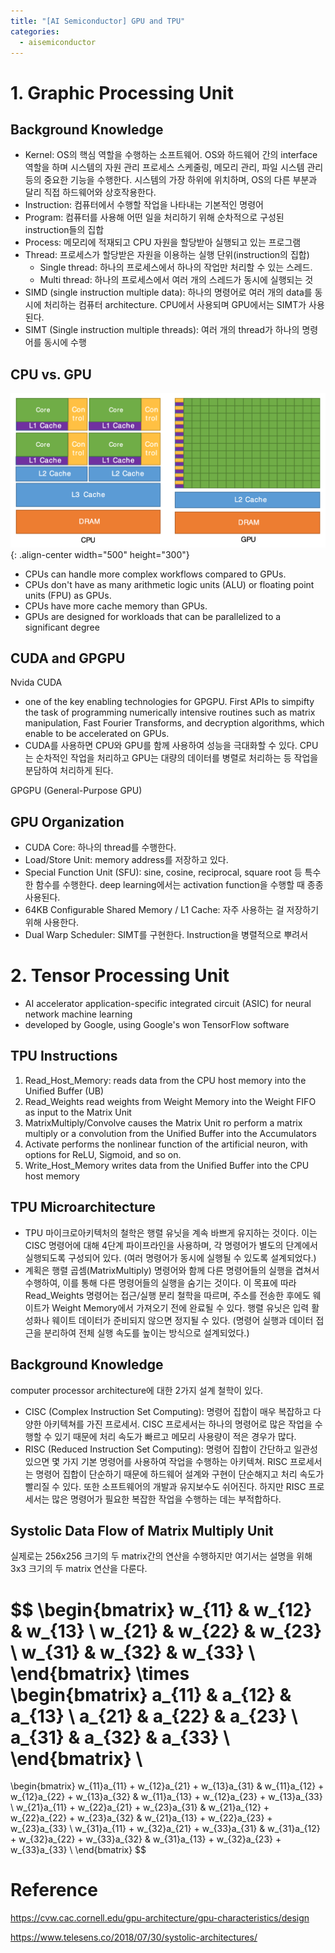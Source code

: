 ```yaml
---
title: "[AI Semiconductor] GPU and TPU"
categories:
  - aisemiconductor
---
```

# 1. Graphic Processing Unit

## Background Knowledge

- Kernel: OS의 핵심 역할을 수행하는 소프트웨어. OS와 하드웨어 간의 interface 역할을 하며 시스템의 자원 관리 프로세스 스케줄링, 메모리 관리, 파일 시스템 관리 등의 중요한 기능을 수행한다. 시스템의 가장 하위에 위치하며, OS의 다른 부분과 달리 직접 하드웨어와 상호작용한다.
- Instruction: 컴퓨터에서 수행할 작업을 나타내는 기본적인 명령어
- Program: 컴퓨터를 사용해 어떤 일을 처리하기 위해 순차적으로 구성된 instruction들의 집합
- Process: 메모리에 적재되고 CPU 자원을 할당받아 실행되고 있는 프로그램
- Thread: 프로세스가 할당받은 자원을 이용하는 실행 단위(instruction의 집합)
  - Single thread: 하나의 프로세스에서 하나의 작업만 처리할 수 있는 스레드.
  - Multi thread: 하나의 프로세스에서 여러 개의 스레드가 동시에 실행되는 것
- SIMD (single instruction multiple data): 하나의 명령어로 여러 개의 data를 동시에 처리하는 컴퓨터 architecture. CPU에서 사용되며 GPU에서는 SIMT가 사용된다.
- SIMT (Single instruction multiple threads): 여러 개의 thread가 하나의 명령어를 동시에 수행

## CPU vs. GPU

![](./../../../img/aisemiconductor/cpu-gpu-architecture.png){: .align-center width="500" height="300"}

- CPUs can handle more complex workflows compared to GPUs.
- CPUs don't have as many arithmetic logic units (ALU) or floating point units (FPU) as GPUs.
- CPUs have more cache memory than GPUs.
- GPUs are designed for workloads that can be parallelized to a significant degree

## CUDA and GPGPU

Nvida CUDA

- one of the key enabling technologies for GPGPU. First APIs to simpifty the task of programming numerically intensive routines such as matrix manipulation, Fast Fourier Transforms, and decryption algorithms, which enable to be accelerated on GPUs.
- CUDA를 사용하면 CPU와 GPU를 함께 사용하여 성능을 극대화할 수 있다. CPU는 순차적인 작업을 처리하고 GPU는 대량의 데이터를 병렬로 처리하는 등 작업을 분담하여 처리하게 된다.

GPGPU (General-Purpose GPU)

## GPU Organization

- CUDA Core: 하나의 thread를 수행한다.
- Load/Store Unit: memory address를 저장하고 있다.
- Special Function Unit (SFU): sine, cosine, reciprocal, square root 등 특수한 함수를 수행한다. deep learning에서는 activation function을 수행할 때 종종 사용된다.
- 64KB Configurable Shared Memory / L1 Cache: 자주 사용하는 걸 저장하기 위해 사용한다.
- Dual Warp Scheduler: SIMT를 구현한다. Instruction을 병렬적으로 뿌려서

# 2. Tensor Processing Unit

- AI accelerator application-specific integrated circuit (ASIC) for neural network machine learning
- developed by Google, using Google's won TensorFlow software

## TPU Instructions

1. Read_Host_Memory: reads data from the CPU host memory into the Unified Buffer (UB)
2. Read_Weights read weights from Weight Memory into the Weight FIFO as input to the Matrix Unit
3. MatrixMultiply/Convolve causes the Matrix Unit ro perform a matrix multiply or a convolution from the Unified Buffer into the Accumulators
4. Activate performs the nonlinear function of the artificial neuron, with options for ReLU, Sigmoid, and so on.
5. Write_Host_Memory writes data from the Unified Buffer into the CPU host memory

## TPU Microarchitecture

- TPU 마이크로아키텍처의 철학은 행렬 유닛을 계속 바쁘게 유지하는 것이다. 이는 CISC 명령어에 대해 4단계 파이프라인을 사용하며, 각 명령어가 별도의 단계에서 실행되도록 구성되어 있다. (여러 명령어가 동시에 실행될 수 있도록 설계되었다.)
- 계획은 행렬 곱셈(MatrixMultiply) 명령어와 함께 다른 명령어들의 실행을 겹쳐서 수행하여, 이를 통해 다른 명령어들의 실행을 숨기는 것이다. 이 목표에 따라 Read_Weights 명령어는 접근/실행 분리 철학을 따르며, 주소를 전송한 후에도 웨이트가 Weight Memory에서 가져오기 전에 완료될 수 있다. 행렬 유닛은 입력 활성화나 웨이트 데이터가 준비되지 않으면 정지될 수 있다. (명령어 실행과 데이터 접근을 분리하여 전체 실행 속도를 높이는 방식으로 설계되었다.)

## Background Knowledge

computer processor architecture에 대한 2가지 설계 철학이 있다.

- CISC (Complex Instruction Set Computing): 명령어 집합이 매우 복잡하고 다양한 아키텍쳐를 가진 프로세서. CISC 프로세서는 하나의 명령어로 많은 작업을 수행할 수 있기 때문에 처리 속도가 빠르고 메모리 사용량이 적은 경우가 많다.
- RISC (Reduced Instruction Set Computing): 명령어 집합이 간단하고 일관성 있으면 몇 가지 기본 명령어를 사용하여 작업을 수행하는 아키텍쳐. RISC 프로세서는 명령어 집합이 단순하기 때문에 하드웨어 설계와 구현이 단순해지고 처리 속도가 빨리질 수 있다. 또한 소프트웨어의 개발과 유지보수도 쉬어진다. 하지만 RISC 프로세서는 많은 명령어가 필요한 복잡한 작업을 수행하는 데는 부적합하다.

## Systolic Data Flow of Matrix Multiply Unit

실제로는 256x256 크기의 두 matrix간의 연산을 수행하지만 여기서는 설명을 위해 3x3 크기의 두 matrix 연산을 다룬다.

$$
\begin{bmatrix}
  w_{11} & w_{12} & w_{13} \\
  w_{21} & w_{22} & w_{23} \\
  w_{31} & w_{32} & w_{33} \\
\end{bmatrix}
\times
\begin{bmatrix}
  a_{11} & a_{12} & a_{13} \\
  a_{21} & a_{22} & a_{23} \\
  a_{31} & a_{32} & a_{33} \\
\end{bmatrix} \\
=
\begin{bmatrix}
  w_{11}a_{11} + w_{12}a_{21} + w_{13}a_{31} & w_{11}a_{12} + w_{12}a_{22} + w_{13}a_{32} & w_{11}a_{13} + w_{12}a_{23} + w_{13}a_{33} \\
  w_{21}a_{11} + w_{22}a_{21} + w_{23}a_{31} & w_{21}a_{12} + w_{22}a_{22} + w_{23}a_{32} & w_{21}a_{13} + w_{22}a_{23} + w_{23}a_{33} \\
  w_{31}a_{11} + w_{32}a_{21} + w_{33}a_{31} & w_{31}a_{12} + w_{32}a_{22} + w_{33}a_{32} & w_{31}a_{13} + w_{32}a_{23} + w_{33}a_{33} \\
\end{bmatrix}
$$

# Reference

https://cvw.cac.cornell.edu/gpu-architecture/gpu-characteristics/design

https://www.telesens.co/2018/07/30/systolic-architectures/
